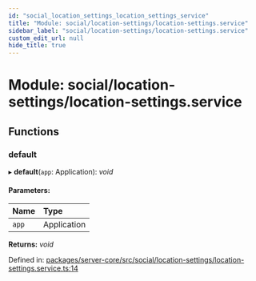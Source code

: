 ```yaml
---
id: "social_location_settings_location_settings_service"
title: "Module: social/location-settings/location-settings.service"
sidebar_label: "social/location-settings/location-settings.service"
custom_edit_url: null
hide_title: true
---
```


# Module: social/location-settings/location-settings.service

## Functions

### default

▸ **default**(`app`: Application): *void*

#### Parameters:

Name | Type |
:------ | :------ |
`app` | Application |

**Returns:** *void*

Defined in: [packages/server-core/src/social/location-settings/location-settings.service.ts:14](https://github.com/xr3ngine/xr3ngine/blob/65dfcf39a/packages/server-core/src/social/location-settings/location-settings.service.ts#L14)
